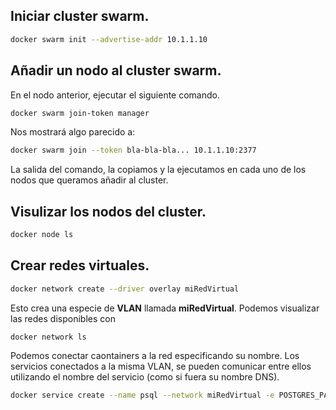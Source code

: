 ## Iniciar cluster swarm.
``` bash
docker swarm init --advertise-addr 10.1.1.10
```
## Añadir un nodo al cluster swarm.
En el nodo anterior, ejecutar el siguiente comando.
``` bash
docker swarm join-token manager
```
Nos mostrará algo parecido a:
``` bash
docker swarm join --token bla-bla-bla... 10.1.1.10:2377
```
La salida del comando, la copiamos y la ejecutamos en cada uno de los nodos que queramos añadir al cluster.

## Visulizar los nodos del cluster.
``` bash
docker node ls
```

## Crear redes virtuales.
``` bash
docker network create --driver overlay miRedVirtual
```
Esto crea una especie de **VLAN** llamada **miRedVirtual**. Podemos visualizar las redes disponibles con
```
docker network ls
```
Podemos conectar caontainers a la red especificando su nombre. Los servicios conectados a la misma VLAN, se pueden comunicar entre ellos utilizando el nombre del servicio (como si fuera su nombre DNS).
``` bash
docker service create --name psql --network miRedVirtual -e POSTGRES_PASSWORD=miContraseña postgres
```

